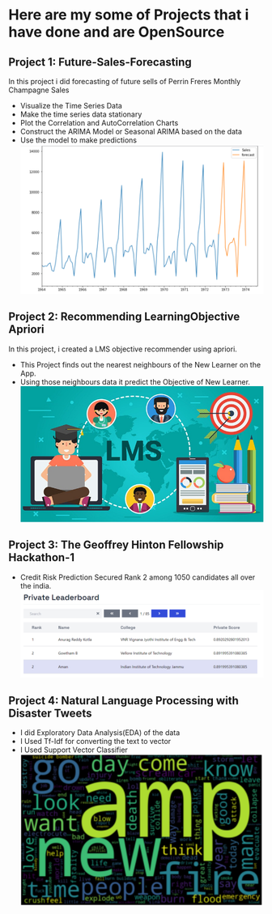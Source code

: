 # Here are my some of Projects that i have done and are OpenSource
## Project 1: Future-Sales-Forecasting
In this project i did forecasting of future sells of Perrin Freres Monthly Champagne Sales
- Visualize the Time Series Data
- Make the time series data stationary
- Plot the Correlation and AutoCorrelation Charts
- Construct the ARIMA Model or Seasonal ARIMA based on the data
- Use the model to make predictions
![](/Images/Forecasting.png)

## Project 2: Recommending LearningObjective Apriori
In this project, i created a LMS objective recommender using apriori.
- This Project finds out the nearest neighbours of the New Learner on the App.
- Using those neighbours data it predict the Objective of New Learner. 
![](/Images/LMS.jpg)

## Project 3: The Geoffrey Hinton Fellowship Hackathon-1
-  Credit Risk Prediction
Secured Rank 2 among 1050 candidates all over the india.
[![](/Images/Capture.PNG)](https://hack.univ.ai/leaderboard/private)

## Project 4: Natural Language Processing with Disaster Tweets
- I did Exploratory Data Analysis(EDA) of the data
- I Used Tf-Idf for converting the text to vector
- I Used Support Vector Classifier
![](/Images/tweeter_.png)




